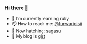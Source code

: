 ### Hi there 👋

- 🌱 I’m currently learning ruby
- 📫 How to reach me: [@funwarioisii](https://twitter.com/funwarioisii)
- 🐣 Now hatching: [sagasu](https://github.com/funwarioisii/sagasu)
- 📒 My blog is [gist](https://gist.gihub.com/funwarioisii)
